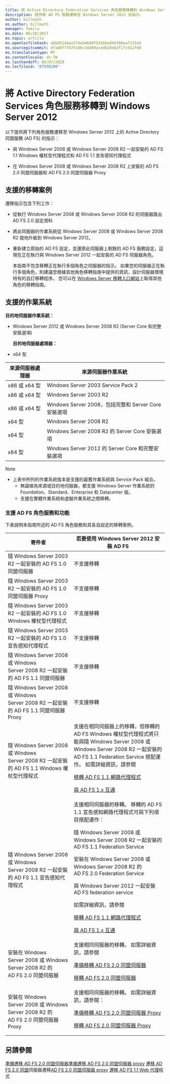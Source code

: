 ```yaml
---
title: 將 Active Directory Federation Services 角色服務移轉到 Windows Server 2012
description: 提供將 AD FS 服務遷移至 Windows Server 2012 的指示。
author: billmath
ms.author: billmath
manager: femila
ms.date: 06/28/2017
ms.topic: article
ms.openlocfilehash: abbd51daea374eb4684f5416bed45fb0aaf315d4
ms.sourcegitcommit: dfa48f77b751dbc34409aced628eb2f17c912f08
ms.translationtype: MT
ms.contentlocale: zh-TW
ms.lasthandoff: 08/07/2020
ms.locfileid: "87938208"
---
```

# <a name="migrate-active-directory-federation-services-role-services-to-windows-server-2012"></a>將 Active Directory Federation Services 角色服務移轉到 Windows Server 2012

以下提供將下列角色服務遷移至 Windows Server 2012 上的 Active Directory 同盟服務 (AD FS) 的指示：

-   與 Windows Server 2008 或 Windows Server 2008 R2 一起安裝的 AD FS 1.1 Windows 權杖型代理程式和 AD FS 1.1 宣告感知代理程式

-   在 Windows Server 2008 或 Windows Server 2008 R2 上安裝的 AD FS 2.0 同盟伺服器和 AD FS 2.0 同盟伺服器 Proxy

## <a name="supported-migration-scenarios"></a>支援的移轉案例
 遷移指示包含下列工作：

- 從執行 Windows Server 2008 或 Windows Server 2008 R2 的伺服器匯出 AD FS 2.0 設定資料

- 將此伺服器的作業系統從 Windows Server 2008 或 Windows Server 2008 R2 就地升級到 Windows Server 2012。

- 重新建立原始的 AD FS 設定，並還原此伺服器上剩餘的 AD FS 服務設定，這現在正在執行與 Windows Server 2012 一起安裝的 AD FS 伺服器角色。

  本指南不包含移轉正在執行多個角色之伺服器的指示。 如果您的伺服器正在執行多個角色，則建議您根據其他角色移轉指南中提供的資訊，設計伺服器環境特有的自訂移轉程序。 您可以在 [Windows Server 移轉入口網站](https://go.microsoft.com/fwlink/?LinkId=247608)上取得其他角色的移轉指南。

## <a name="supported-operating-systems"></a>支援的作業系統
 **目的地伺服器作業系統：**


- Windows Server 2012 或 Windows Server 2008 R2 (Server Core 和完整安裝選項) 

  **目的地伺服器處理器：**


- x64 型

|來源伺服器處理器|來源伺服器作業系統|
|-----|-----|
|x86 或 x64 型|Windows Server 2003 Service Pack 2|
|x86 或 x64 型|Windows Server 2003 R2|
|x86 或 x64 型|Windows Server 2008，包括完整和 Server Core 安裝選項|
|x64 型|Windows Server 2008 R2|
|x64 型|Windows Server 2008 R2 的 Server Core 安裝選項|
|x64 型|Windows Server 2012 的 Server Core 和完整安裝選項|

> [!NOTE]
> - 上表中所列的作業系統版本是支援的最舊作業系統與 Service Pack 組合。
>   -   無論做為來源或目的地伺服器，都支援 Windows Server 作業系統的 Foundation、Standard、Enterprise 和 Datacenter 版。
>   -   支援在實體作業系統和虛擬作業系統之間移轉。

### <a name="supported-ad-fs-role-services-and-features"></a>支援 AD FS 角色服務和功能
 下表說明本指南所述的 AD FS 角色服務和其各自設定的移轉案例。

|寄件者|若要使用 Windows Server 2012 安裝 AD FS|
|----------|-----|
|隨 Windows Server 2003 R2 一起安裝的 AD FS 1.0 同盟伺服器|不支援移轉|
|隨 Windows Server 2003 R2 一起安裝的 AD FS 1.0 同盟伺服器 Proxy|不支援移轉|
|隨 Windows Server 2003 R2 一起安裝的 AD FS 1.0 Windows 權杖型代理程式|不支援移轉|
|隨 Windows Server 2003 R2 一起安裝的 AD FS 1.0 宣告感知代理程式|不支援移轉|
|隨 Windows Server 2008 或 Windows Server 2008 R2 一起安裝的 AD FS 1.1 同盟伺服器|不支援移轉|
|隨 Windows Server 2008 或 Windows Server 2008 R2 一起安裝的 AD FS 1.1 同盟伺服器 Proxy|不支援移轉|
|隨 Windows Server 2008 或 Windows Server 2008 R2 一起安裝的 AD FS 1.1 Windows 權杖型代理程式|支援在相同伺服器上的移轉，但移轉的 AD FS Windows 權杖型代理程式將只能與隨 Windows Server 2008 或 Windows Server 2008 R2 一起安裝的 AD FS 1.1 Federation Service 搭配運作。 如需詳細資訊，請參閱<p> [移轉 AD FS 1.1 網路代理程式](migrate-the-ad-fs-web-agent.md)<p> [與 AD FS 1.x 互通](Interoperating-with-AD-FS-1.x.md)|
|隨 Windows Server 2008 或 Windows Server 2008 R2 一起安裝的 AD FS 1.1 宣告感知代理程式|支援相同伺服器的移轉。 移轉的 AD FS 1.1 宣告感知網路代理程式可與下列項目搭配運作：<p> 隨 Windows Server 2008 或 Windows Server 2008 R2 一起安裝的 AD FS 1.1 Federation Service<p> 安裝在 Windows Server 2008 或 Windows Server 2008 R2 的 AD FS 2.0 Federation Service<p> 與 Windows Server 2012 一起安裝 AD FS federation service<p> 如需詳細資訊，請參閱<p> [移轉 AD FS 1.1 網路代理程式](migrate-the-ad-fs-web-agent.md)<p> [與 AD FS 1.x 互通](Interoperating-with-AD-FS-1.x.md)|
|安裝在 Windows Server 2008 或 Windows Server 2008 R2 的 AD FS 2.0 同盟伺服器|支援相同伺服器的移轉。 如需詳細資訊，請參閱<p> [準備移轉 AD FS 2.0 同盟伺服器](prepare-to-migrate-ad-fs-fed-server.md)<p> [移轉 AD FS 2.0 同盟伺服器](migrate-the-ad-fs-fed-server.md)|
|安裝在 Windows Server 2008 或 Windows Server 2008 R2 的 AD FS 2.0 同盟伺服器 Proxy|支援相同伺服器的移轉。  如需詳細資訊，請參閱：<p> [準備移轉 AD FS 2.0 同盟伺服器 Proxy](prepare-to-migrate-ad-fs-fed-proxy.md)<p> [移轉 AD FS 2.0 同盟伺服器 Proxy](migrate-the-ad-fs-2-fed-server-proxy.md)|

## <a name="see-also"></a>另請參閱
 [準備遷移 AD FS 2.0 同盟伺服器](prepare-to-migrate-ad-fs-fed-server.md)[準備遷移 AD FS 2.0 同盟伺服器 proxy](prepare-to-migrate-ad-fs-fed-proxy.md) [遷移 AD FS 2.0 同盟](migrate-the-ad-fs-fed-server.md)伺服器遷移[AD FS 2.0 同盟伺服器 proxy](migrate-the-ad-fs-2-fed-server-proxy.md) [遷移 AD FS 1.1 Web 代理](migrate-the-ad-fs-web-agent.md)程式